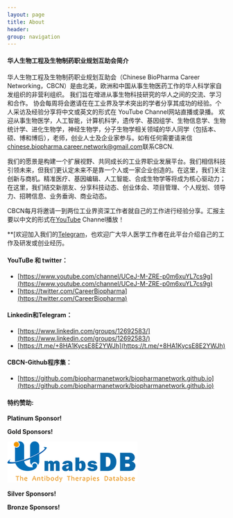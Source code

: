 ```yaml
---
layout: page
title: About
header:
group: navigation
---
```


#### 华人生物工程及生物制药职业规划互助会简介

华人生物工程及生物制药职业规划互助会（Chinese BioPharma Career Networking，CBCN）是由北美，欧洲和中国从事生物医药工作的华人科学家自发组织的非营利组织。 我们旨在增进从事生物科技研究的华人之间的交流、学习和合作。 协会每周将会邀请在在工业界及学术突出的学者分享其成功的经验。个人采访及经验分享将中文或英文的形式在 YouTube Channel网站直播或录播。 欢迎从事生物医学，人工智能，计算机科学，遗传学、基因组学、生物信息学、生物统计学、进化生物学，神经生物学，分子生物学相关领域的华人同学（包括本、硕、博和博后），老师，创业人士及企业家参与。如有任何需要请来信[chinese.biopharma.career.network@gmail.com](mailto:chinese.biopharma.career.network@gmail.com)联系CBCN.

我们的愿景是构建一个扩展视野、共同成长的工业界职业发展平台。我们相信科技引领未来，但我们更认定未来不是靠一个人或一家企业创造的。在这里，我们关注创新与商机。精准医疗、基因编辑、人工智能、合成生物学等将成为核心驱动力；在这里，我们结交新朋友、分享科技动态、创业体会、项目管理、个人规划、领导力、招聘信息、业务垂询、商业动态。

CBCN每月将邀请一到两位工业界资深工作者就自己的工作进行经验分享。汇报主要以中文的形式在[YouTube](https://www.youtube.com/channel/UCeJ-M-ZRE-p0m6xuYL7cs9g) Channel播放！

**[欢迎加入我们的[Telegram](https://t.me/+8HA1KycsE8E2YWJh)，也欢迎广大华人医学工作者在此平台介绍自己的工作及研发或创业经历。

#### YouTuBe 和 twitter：

* [https://www.youtube.com/channel/UCeJ-M-ZRE-p0m6xuYL7cs9g](https://www.youtube.com/channel/UCeJ-M-ZRE-p0m6xuYL7cs9g)
* [https://twitter.com/CareerBiopharma](https://twitter.com/CareerBiopharma)

#### Linkedin和Telegram：

* [https://www.linkedin.com/groups/12692583/](https://www.linkedin.com/groups/12692583/)
* [https://t.me/+8HA1KycsE8E2YWJh](https://t.me/+8HA1KycsE8E2YWJh)

#### CBCN-Github程序集：

* [https://github.com/biopharmanetwork/biopharmanetwork.github.io](https://github.com/biopharmanetwork/biopharmanetwork.github.io)

#### 特约赞助:

**Platinum Sponsor!**

**Gold Sponsors!**

[<img alt="" src="images/Umabs-2022.png" />](https://umabs.com/)

**Silver Sponsors!**


**Bronze Sponsors!**

